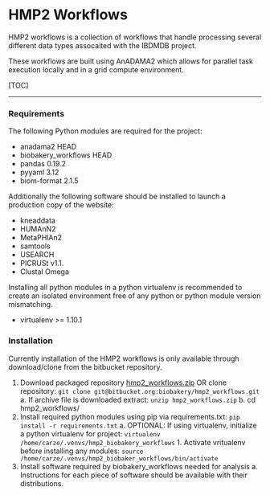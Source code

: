 # HMP2 Workflows

HMP2 workflows is a collection of workflows that handle processing several 
different data types assocaited with the IBDMDB project. 

These workflows are built using AnADAMA2 which allows for parallel task 
execution locally and in a grid compute environment.     

[TOC]

* * * 

### Requirements

The following Python modules are required for the project:
* anadama2 HEAD
* biobakery\_workflows HEAD
* pandas 0.19.2
* pyyaml 3.12
* biom-format 2.1.5

Additionally the following software should be installed to launch a production
copy of the website:

* kneaddata
* HUMAnN2
* MetaPHlAn2
* samtools
* USEARCH
* PICRUSt v1.1.
* Clustal Omega

Installing all python modules in a python virtualenv is recommended to create 
an isolated environment free of any python or python module version mismatching.

* virtualenv >= 1.10.1

### Installation

Currently installation of the HMP2 workflows is only available through 
download/clone from the bitbucket repository.

1. Download packaged repository [hmp2_workflows.zip](https://bitbucket.org/biobakery/hmp2_workflows/get/cc70eb41860b.zip) OR 
clone repository: `git clone git@bitbucket.org:biobakery/hmp2_workflows.git`
    a. If archive file is downloaded extract: `unzip hmp2_workflows.zip`
    b. cd hmp2_workflows/
2. Install required python modules using pip via requirements.txt: `pip install -r requirements.txt`
    a. OPTIONAL: If using virtualenv, initialize a python virtualenv for project: `virtualenv /home/carze/.venvs/hmp2_biobakery_workflows`
        1. Activate vritualenv before installing any modules: `source /home/carze/.venvs/hmp2_biobaker_workflows/bin/activate`
3. Install software required by biobakery_workflows needed for analysis
    a. Instructions for each piece of software should be available with their distributions.
